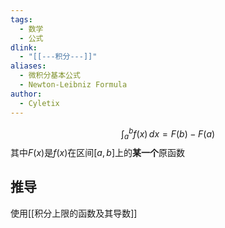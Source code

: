 ```yaml
---
tags:
  - 数学
  - 公式
dlink:
  - "[[---积分---]]"
aliases:
  - 微积分基本公式
  - Newton-Leibniz Formula
author:
  - Cyletix
---
```

$$\int _{a}^{b}f(x) \, dx=F(b)-F(a) $$
其中$F(x)$是$f(x)$在区间$[a,b]$上的**某一个**原函数


## 推导
使用[[积分上限的函数及其导数]] 